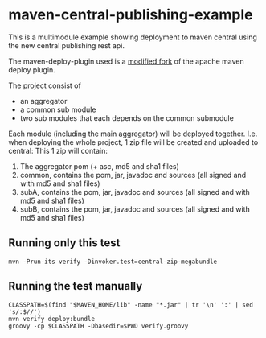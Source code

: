<!---
 Licensed to the Apache Software Foundation (ASF) under one or more
 contributor license agreements.  See the NOTICE file distributed with
 this work for additional information regarding copyright ownership.
 The ASF licenses this file to You under the Apache License, Version 2.0
 (the "License"); you may not use this file except in compliance with
 the License.  You may obtain a copy of the License at

      http://www.apache.org/licenses/LICENSE-2.0

 Unless required by applicable law or agreed to in writing, software
 distributed under the License is distributed on an "AS IS" BASIS,
 WITHOUT WARRANTIES OR CONDITIONS OF ANY KIND, either express or implied.
 See the License for the specific language governing permissions and
 limitations under the License.
-->
# maven-central-publishing-example

This is a multimodule example showing deployment to maven central 
using the new central publishing rest api.

The maven-deploy-plugin used is a [modified fork](https://github.com/perNyfelt/maven-deploy-plugin/tree/add_central_support) of the apache maven deploy plugin.

The project consist of 
- an aggregator
- a common sub module
- two sub modules that each depends on the common submodule

Each module (including the main aggregator) will be deployed together.
I.e. when deploying the whole project, 1 zip file will be created and uploaded to central:
This 1 zip will contain:
1. The aggregator pom (+ asc, md5 and sha1 files)
2. common, contains the pom, jar, javadoc and sources (all signed and with md5 and sha1 files)
3. subA, contains the pom, jar, javadoc and sources (all signed and with md5 and sha1 files)  
4. subB, contains the pom, jar, javadoc and sources (all signed and with md5 and sha1 files)  

## Running only this test
```shell
mvn -Prun-its verify -Dinvoker.test=central-zip-megabundle
```

## Running the test manually
```shell
CLASSPATH=$(find "$MAVEN_HOME/lib" -name "*.jar" | tr '\n' ':' | sed 's/:$//')
mvn verify deploy:bundle
groovy -cp $CLASSPATH -Dbasedir=$PWD verify.groovy
```